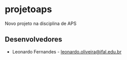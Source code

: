 # projetoaps
Novo projeto na disciplina de APS

## Desenvolvedores 
- Leonardo Fernandes - leonardo.oliveira@ifal.edu.br

